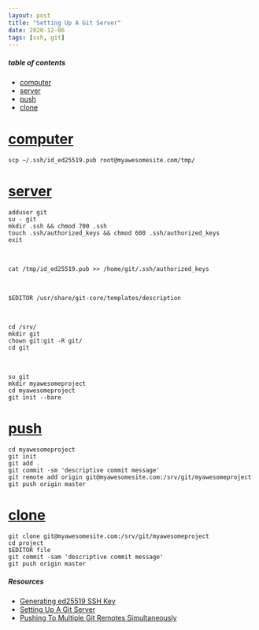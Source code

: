 ```yaml
---
layout: post
title: "Setting Up A Git Server"
date: 2020-12-06
tags: [ssh, git]
---
```


##### table of contents
- [computer](#computer)
- [server](#server)
- [push](#push)
- [clone](#clone)

# [computer](#computer)

```
scp ~/.ssh/id_ed25519.pub root@myawesomesite.com/tmp/
```

# [server](#server)

```
adduser git
su - git
mkdir .ssh && chmod 700 .ssh
touch .ssh/authorized_keys && chmod 600 .ssh/authorized_keys
exit
```

<br />

```
cat /tmp/id_ed25519.pub >> /home/git/.ssh/authorized_keys
```

<br />

```
$EDITOR /usr/share/git-core/templates/description
```

<br />

```
cd /srv/
mkdir git
chown git:git -R git/
cd git
```

<br />

```
su git
mkdir myawesomeproject
cd myawesomeproject
git init --bare
```

# [push](#push)

```
cd myawesomeproject
git init
git add .
git commit -sm 'descriptive commit message'
git remote add origin git@myawesomesite.com:/srv/git/myawesomeproject
git push origin master
```

# [clone](#clone)

```
git clone git@myawesomesite.com:/srv/git/myawesomeproject
cd project
$EDITOR file
git commit -sam 'descriptive commit message'
git push origin master
```

##### Resources
- [Generating ed25519 SSH Key](https://robertmarshall.xyz/generating-ed25519-ssh-key)
- [Setting Up A Git Server](https://robertmarshall.xyz/setting-up-a-git-server)
- [Pushing To Multiple Git Remotes Simultaneously](https://robertmarshall.xyz/pushing-to-multiple-git-remotes-simultaneously)